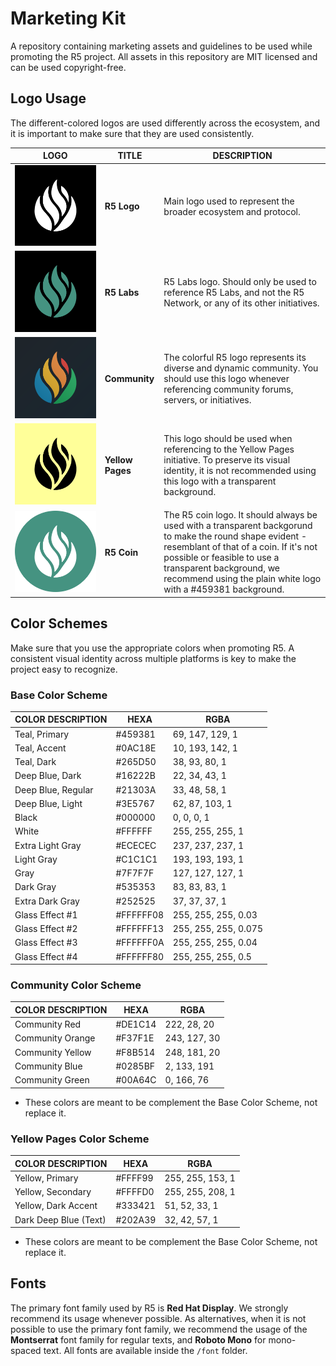 # Marketing Kit

A repository containing marketing assets and guidelines to be used while promoting the R5 project. All assets in this repository are MIT licensed and can be used copyright-free.

## Logo Usage

The different-colored logos are used differently across the ecosystem, and it is important to make sure that they are used consistently.

LOGO                                            | TITLE         | DESCRIPTION
------------------------------------------------|---------------|-------------------
![R5 Logo](png/r5_logo-white-black-bg.png)      | **R5 Logo**       | Main logo used to represent the broader ecosystem and protocol.
![R5 Labs](png/r5.labs-logo-teal-black-bg.png)  | **R5 Labs**       | R5 Labs logo. Should only be used to reference R5 Labs, and not the R5 Network, or any of its other initiatives.
![Community](png/community_logo-deep-blue-bg.png)  | **Community**       | The colorful R5 logo represents its diverse and dynamic community. You should use this logo whenever referencing community forums, servers, or initiatives.
![Yellow pages](png/yellow-pages_logo-yellow-bg.png)  | **Yellow Pages**       | This logo should be used when referencing to the Yellow Pages initiative. To preserve its visual identity, it is not recommended using this logo with a transparent background.
![R5 Coin](png/r5_coin.png)  | **R5 Coin**       | The R5 coin logo. It should always be used with a transparent backgorund to make the round shape evident - resemblant of that of a coin. If it's not possible or feasible to use a transparent background, we recommend using the plain white logo with a #459381 background.

## Color Schemes

Make sure that you use the appropriate colors when promoting R5. A consistent visual identity across multiple platforms is key to make the project easy to recognize.

### Base Color Scheme

COLOR DESCRIPTION	    | HEXA		    | RGBA
------------------------|---------------| -----------------------
Teal, Primary		    | #459381	   | 69, 147, 129, 1
Teal, Accent		    | #0AC18E	   | 10, 193, 142, 1
Teal, Dark		        | #265D50	   | 38, 93, 80, 1
Deep Blue, Dark		    | #16222B	   | 22, 34, 43, 1
Deep Blue, Regular	    | #21303A	   | 33, 48, 58, 1
Deep Blue, Light	    | #3E5767	   | 62, 87, 103, 1
Black			        | #000000	   | 0, 0, 0, 1
White			        | #FFFFFF	   | 255, 255, 255, 1
Extra Light Gray	    | #ECECEC	   | 237, 237, 237, 1
Light Gray		        | #C1C1C1	   | 193, 193, 193, 1
Gray			        | #7F7F7F	   | 127, 127, 127, 1
Dark Gray		        | #535353	   | 83, 83, 83, 1
Extra Dark Gray		    | #252525	   | 37, 37, 37, 1
Glass Effect #1		    | #FFFFFF08   | 255, 255, 255, 0.03
Glass Effect #2		    | #FFFFFF13   | 255, 255, 255, 0.075
Glass Effect #3		    | #FFFFFF0A   | 255, 255, 255, 0.04
Glass Effect #4		    | #FFFFFF80   | 255, 255, 255, 0.5

### Community Color Scheme

COLOR DESCRIPTION	    | HEXA		 | RGBA
------------------------|------------| -----------------------
Community Red		    | #DE1C14	| 222, 28, 20
Community Orange	    | #F37F1E	| 243, 127, 30
Community Yellow	    | #F8B514	| 248, 181, 20
Community Blue		    | #0285BF	| 2, 133, 191
Community Green		    | #00A64C	| 0, 166, 76

* These colors are meant to be complement the Base Color Scheme, not replace it.

### Yellow Pages Color Scheme

COLOR DESCRIPTION	    | HEXA		    | RGBA
------------------------|---------------| -----------------------
Yellow, Primary		    | #FFFF99     | 255, 255, 153, 1
Yellow, Secondary	    | #FFFFD0     | 255, 255, 208, 1
Yellow, Dark Accent	    | #333421     | 51, 52, 33, 1
Dark Deep Blue (Text)	| #202A39     | 32, 42, 57, 1

* These colors are meant to be complement the Base Color Scheme, not replace it.

## Fonts

The primary font family used by R5 is **Red Hat Display**. We strongly recommend its usage whenever possible. As alternatives, when it is not possible to use the primary font family, we recommend the usage of the **Montserrat** font family for regular texts, and **Roboto Mono** for mono-spaced text. All fonts are available inside the `/font` folder.